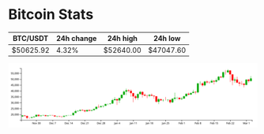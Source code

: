 # Bitcoin Stats

BTC/USDT|24h change|24h high|24h low|
|---|---|---|---|
|$50625.92|4.32%|$52640.00|$47047.60|

<img src="./chart.svg">
